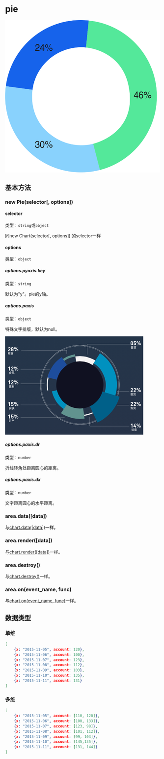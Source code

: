 # pie

![](pies_3.png)

## 基本方法

### new Pie(selector[, options])

#### selector
类型：`string`或`object`

同new Chart(selector[, options]) 的selector一样

#### options
类型：`object`

##### options.pyaxis.key
类型：`string`

默认为"y"。pie的y轴。

##### options.paxis
类型：`object`

特殊文字排版，默认为null。

![](pie.png)

##### options.paxis.dr
类型：`number`

折线转角处距离圆心的距离。

##### options.paxis.dx
类型：`number`

文字距离圆心的水平距离。

### area.data([data])
与[chart.data([data])](./chart.md)一样。

### area.render([data])

与[chart.render([data])](./chart.md)一样。


### area.destroy()
与[chart.destroy()](./chart.md)一样。

### area.on(event_name, func)
与[chart.on(event_name, func)](./chart.md)一样。

## 数据类型

### 单维
```json
[
    {x: "2015-11-05", account: 120},
    {x: "2015-11-06", account: 100},
    {x: "2015-11-07", account: 123},
    {x: "2015-11-08", account: 112},
    {x: "2015-11-09", account: 103},
    {x: "2015-11-10", account: 135},
    {x: "2015-11-11", account: 131}
]
```

### 多维
```json
[
    {x: "2015-11-05", account: [110, 120]},
    {x: "2015-11-06", account: [100, 133]},
    {x: "2015-11-07", account: [123, 98]},
    {x: "2015-11-08", account: [101, 112]},
    {x: "2015-11-09", account: [99, 103]},
    {x: "2015-11-10", account: [145,135]},
    {x: "2015-11-11", account: [131, 144]}
]
```